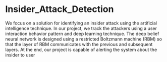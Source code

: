 # Insider_Attack_Detection
We focus on a solution for identifying an insider attack using the artificial intelligence technique. In our project, we track the attackers using a user interaction behavior pattern and deep learning technique. 
The deep belief neural network is designed using a restricted Boltzmann machine (RBM) so that the layer of RBM communicates with the previous and subsequent layers.
At the end, our project is capable of alerting the system about the insider to user
